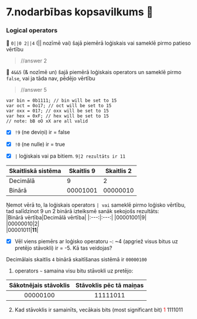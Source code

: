 # 7.nodarbības kopsavilkums :pushpin:

### Logical operators  
🤯 `0||0 2||4` (|| nozīmē vai) šajā piemērā loģiskais vai sameklē pirmo patieso vērtību  
> //answer 2  

🤯 `4&&5` (& nozīmē un) šajā piemērā loģiskais operators un sameklē pirmo `false`, vai ja tāda nav, pēdējo vērtību  
> //answer 5  

```  
var bin = 0b1111; // bin will be set to 15  
var oct = 0o17; // oct will be set to 15  
var oxx = 017; // oxx will be set to 15  
var hex = 0xF; // hex will be set to 15  
// note: bB oO xX are all valid  
```  
- [x] `!9` (ne deviņi) ir = false  
- [x] `!0` (ne nulle) ir = true  
- [x] `|` loģiskais vai pa bitiem. `9|2 rezultāts ir 11`  

 
 |Skaitliskā sistēma|Skaitlis 9|Skaitlis 2|  
 |-|-|-|  
 |Decimālā|9|2|  
 |Binārā|00001001|00000010|  

 Ņemot vērā to, la loģiskais operators `| vai` sameklē pirmo loģisko vērtību, tad salīdzinot 9 un 2 binārā izteiksmē sanāk sekojošs rezultāts:  
 |Binārā vērtība|Decimālā vērtība|
 |:---:|:---:|
 |00001001|9|  
 |00000010|2|  
 |00001011|**11**|  
 
 - [x] Vēl viens piemērs ar loģisko operatoru `~`:  ~4 (apgriež visus bitus uz pretējo stāvokli) ir = -5. Kā tas veidojas?  
 
 Decimālais skaitlis `4` binārā skaitīšanas sistēmā ir `00000100`  
 1. operators `~` samaina visu bitu stāvokli uz pretējo:  
 
 |Sākotnējais stāvoklis|Stāvoklis pēc tā maiņas|  
 |:---:|:---:|    
 |00000100|11111011|   
 
 2. Kad stāvoklis ir samainīts, vecākais bits (most significant bit) <span style="color: red">1</span> 1111011  
 
